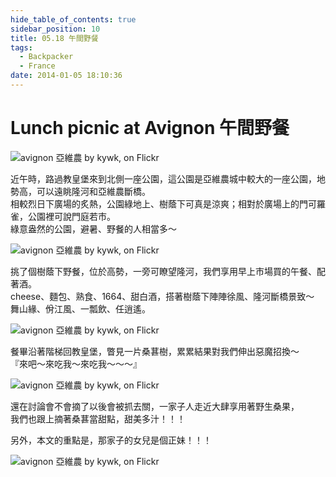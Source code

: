 ```yaml
---
hide_table_of_contents: true
sidebar_position: 10
title: 05.18 午間野餐
tags:
  - Backpacker
  - France
date: 2014-01-05 18:10:36
---
```


# Lunch picnic at Avignon 午間野餐

![avignon 亞維農 by kywk, on Flickr](http://farm9.staticflickr.com/8116/8632505799_6756187718_c.jpg)

近午時，路過教皇堡來到北側一座公園，這公園是亞維農城中較大的一座公園，地勢高，可以遠眺隆河和亞維農斷橋。  
相較烈日下廣場的炙熱，公園綠地上、樹蔭下可真是涼爽；相對於廣場上的門可羅雀，公園裡可說門庭若市。  
綠意盎然的公園，避暑、野餐的人相當多～

![avignon 亞維農 by kywk, on Flickr](http://farm9.staticflickr.com/8254/8633608340_e8d69b33b1_c.jpg)

挑了個樹蔭下野餐，位於高勢，一旁可瞭望隆河，我們享用早上市場買的午餐、配著酒。  
cheese、麵包、熟食、1664、甜白酒，搭著樹蔭下陣陣徐風、隆河斷橋景致～  
舞山緣、佾江風、一瓢飲、任逍遙。

![avignon 亞維農 by kywk, on Flickr](http://farm9.staticflickr.com/8126/8632496499_0ac107ac46_c.jpg)

餐畢沿著階梯回教皇堡，瞥見一片桑葚樹，累累結果對我們伸出惡魔招換～  
『來吧～來吃我～來吃我～～～』

![avignon 亞維農 by kywk, on Flickr](http://farm9.staticflickr.com/8520/8633596536_c64e9064a7_c.jpg)

還在討論會不會摘了以後會被抓去關，一家子人走近大肆享用著野生桑果，  
我們也跟上摘著桑葚當甜點，甜美多汁！！！

另外，本文的重點是，那家子的女兒是個正妹！！！

![avignon 亞維農 by kywk, on Flickr](http://farm9.staticflickr.com/8114/8632484771_bfc6a2906b_c.jpg)
